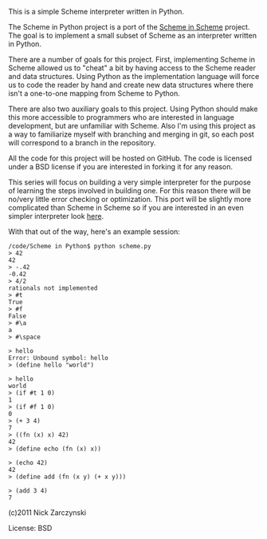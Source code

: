 This is a simple Scheme interpreter written in Python.

The Scheme in Python project is a port of the <a href="http://nickzarr.com/blog4/series/lispy-in-scheme/" title="Lispy in Scheme">Scheme in Scheme</a> project.  The goal is to implement a small subset of Scheme as an interpreter written in Python.

There are a number of goals for this project.  First, implementing Scheme in Scheme allowed us to "cheat" a bit by having access to the Scheme reader and data structures.  Using Python as the implementation language will force us to code the reader by hand and create new data structures where there isn't a one-to-one mapping from Scheme to Python.

There are also two auxiliary goals to this project.  Using Python should make this more accessible to programmers who are interested in language development, but are unfamiliar with Scheme.  Also I'm using this project as a way to familiarize myself with branching and merging in git, so each post will correspond to a branch in the repository.

All the code for this project will be hosted on GitHub.  The code is licensed under a BSD license if you are interested in forking it for any reason.  

This series will focus on building a very simple interpreter for the purpose of learning the steps involved in building one.  For this reason there will be no/very little error checking or optimization.  This port will be slightly more complicated than Scheme in Scheme so if you are interested in an even simpler interpreter look <a href="http://nickzarr.com/blog4/series/lispy-in-scheme/" title="Lispy in Scheme">here</a>.

With that out of the way, here's an example session:

    /code/Scheme in Python$ python scheme.py
    > 42
    42
    > -.42
    -0.42
    > 4/2
    rationals not implemented
    > #t
    True
    > #f
    False
    > #\a
    a
    > #\space
    
    > hello
    Error: Unbound symbol: hello
    > (define hello "world")

    > hello
    world
    > (if #t 1 0)
    1
    > (if #f 1 0)
    0
    > (+ 3 4)
    7
    > ((fn (x) x) 42)
    42
    > (define echo (fn (x) x))

    > (echo 42)
    42
    > (define add (fn (x y) (+ x y)))

    > (add 3 4)
    7



(c)2011 Nick Zarczynski

License: BSD
